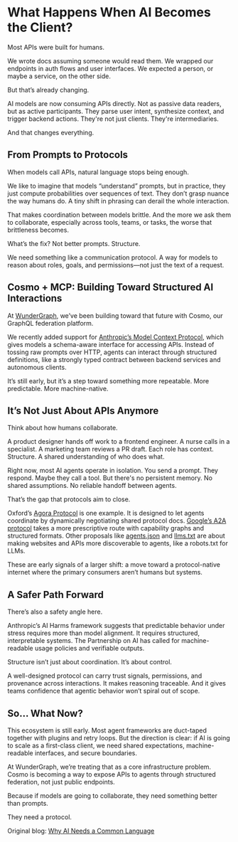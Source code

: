 # What Happens When AI Becomes the Client?

Most APIs were built for humans.

We wrote docs assuming someone would read them. We wrapped our endpoints in auth flows and user interfaces. We expected a person, or maybe a service, on the other side.

But that’s already changing.

AI models are now consuming APIs directly. Not as passive data readers, but as active participants. They parse user intent, synthesize context, and trigger backend actions. They're not just clients. They're intermediaries.

And that changes everything.

## [](#from-prompts-to-protocols)From Prompts to Protocols

When models call APIs, natural language stops being enough.

We like to imagine that models “understand” prompts, but in practice, they just compute probabilities over sequences of text. They don’t grasp nuance the way humans do. A tiny shift in phrasing can derail the whole interaction.

That makes coordination between models brittle. And the more we ask them to collaborate, especially across tools, teams, or tasks, the worse that brittleness becomes.

What’s the fix? Not better prompts. Structure.

We need something like a communication protocol. A way for models to reason about roles, goals, and permissions—not just the text of a request.

## [](#cosmo-mcp-building-toward-structured-ai-interactions)Cosmo + MCP: Building Toward Structured AI Interactions

At [WunderGraph](https://wundergraph.com/), we’ve been building toward that future with Cosmo, our GraphQL federation platform.

We recently added support for [Anthropic’s Model Context Protocol](https://docs.anthropic.com/en/docs/agents-and-tools/mcp), which gives models a schema-aware interface for accessing APIs. Instead of tossing raw prompts over HTTP, agents can interact through structured definitions, like a strongly typed contract between backend services and autonomous clients.

It’s still early, but it’s a step toward something more repeatable. More predictable. More machine-native.

## [](#its-not-just-about-apis-anymore)It’s Not Just About APIs Anymore

Think about how humans collaborate.

A product designer hands off work to a frontend engineer. A nurse calls in a specialist. A marketing team reviews a PR draft. Each role has context. Structure. A shared understanding of who does what.

Right now, most AI agents operate in isolation. You send a prompt. They respond. Maybe they call a tool. But there's no persistent memory. No shared assumptions. No reliable handoff between agents.

That’s the gap that protocols aim to close.

Oxford’s [Agora Protocol](https://arxiv.org/html/2410.11905v1) is one example. It is designed to let agents coordinate by dynamically negotiating shared protocol docs. [Google’s A2A protocol](https://developers.googleblog.com/en/a2a-a-new-era-of-agent-interoperability/) takes a more prescriptive route with capability graphs and structured formats. Other proposals like [agents.json](https://docs.wild-card.ai/agentsjson/introduction) and [llms.txt](https://llmstxt.org/) are about making websites and APIs more discoverable to agents, like a robots.txt for LLMs.

These are early signals of a larger shift: a move toward a protocol-native internet where the primary consumers aren’t humans but systems.

## [](#a-safer-path-forward)A Safer Path Forward

There’s also a safety angle here.

Anthropic’s AI Harms framework suggests that predictable behavior under stress requires more than model alignment. It requires structured, interpretable systems. The Partnership on AI has called for machine-readable usage policies and verifiable outputs.

Structure isn’t just about coordination. It’s about control.

A well-designed protocol can carry trust signals, permissions, and provenance across interactions. It makes reasoning traceable. And it gives teams confidence that agentic behavior won’t spiral out of scope.

## [](#so-what-now)So… What Now?

This ecosystem is still early. Most agent frameworks are duct-taped together with plugins and retry loops. But the direction is clear: if AI is going to scale as a first-class client, we need shared expectations, machine-readable interfaces, and secure boundaries.

At WunderGraph, we’re treating that as a core infrastructure problem. Cosmo is becoming a way to expose APIs to agents through structured federation, not just public endpoints.

Because if models are going to collaborate, they need something better than prompts.

They need a protocol.

Original blog: [Why AI Needs a Common Language](https://wundergraph.com/blog/ai-needs-common-language)